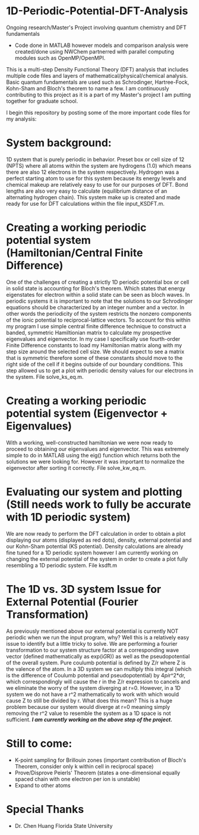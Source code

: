# 1D-Periodic-Potential-DFT-Analysis
Ongoing research/Master's Project involving quantum chemistry and DFT fundamentals

* Code done in MATLAB however models and comparison analysis were created/done using NWChem partnerred with parallel computing modules such as OpenMP/OpenMPI.


This is a multi-step Density Functional Theory (DFT) analysis that includes multiple code files and layers of mathematical/physical/chemical analysis. Basic quantum fundamentals are used such as Schrodinger, Hartree-Fock, Kohn-Sham and Bloch's theorem to name a few. I am continuously contributing to this project as it is a part of my Master's project I am putting together for graduate school.

I begin this repository by posting some of the more important code files for my analysis: 

# System background:
  1D system that is purely periodic in behavior. Preset box or cell size of 12 (NPTS) where all atoms within the system are hydrogens (1.0) which means there are also 12 electrons in the system respectively. Hydrogen was a perfect starting atom to use for this system because its energy levels and chemical makeup are relatively easy to use for our purposes of DFT. Bond lengths are also very easy to calculate (equilibrium distance of an alternating hydrogen chain). This system make up is created and made ready for use for DFT calculations within the file input_KSDFT.m.
  
# Creating a working periodic potential system (Hamiltonian/Central Finite Difference)
  One of the challenges of creating a strictly 1D periodic potential box or cell in solid state is accounting for Bloch's theorem. Which states that energy eigenstates for electron within a solid state can be seen as bloch waves. In periodic systems it is important to note that the solutions to our Schrodinger equations should be characterized by an integer number and a vector. In other words the periodicity of the system restricts the nonzero components of the ionic potential to reciprocal-lattice vectors. To account for this within my program I use simple central finite difference technique to construct a banded, symmetric Hamiltionian matrix to calculate my prospective eigenvalues and eigenvector. In my case I specifically use fourth-order Finite Difference constants to load my Hamiltonian matrix along with my step size around the selected cell size. We should expect to see a matrix that is symmetric therefore some of these constants should move to the right side of the cell if it begins outside of our boundary conditions. This step allowed us to get a plot with periodic density values for our electrons in the system. File solve_ks_eq.m.
  
# Creating a working periodic potential system (Eigenvector + Eigenvalues)
  With a working, well-constructed hamiltonian we were now ready to proceed to obtaining our eigenvalues and eigenvector. This was extremely simple to do in MATLAB using the eig() function which returns both the solutions we were looking for. However it was important to normalize the eigenvector after sorting it correctly. File solve_kw_eq.m. 
  
# Evaluating our system and plotting (Still needs work to fully be accurate with 1D periodic system)
  We are now ready to perform the DFT calculation in order to obtain a plot displaying our atoms (displayed as red dots), density, external potential and our Kohn-Sham potential (KS potential). Density calculations are already fine tuned for a 1D periodic system however I am currently working on changing the external potential of the system in order to create a plot fully resembling a 1D periodic system. File ksdft.m
  
# The 1D vs. 3D system Issue for External Potential (Fourier Transformation)
  As previously mentioned above our external potential is currently NOT periodic when we run the input program, why? Well this is a relatively easy issue to identify but a little tricky to solve. We are performing a fourier transformation to our system structure factor at a corresponding wave vector (defined mathematically as exp(i*G*R)) as well as the pseudopotential of the overall system. Pure coulumb potential is defined by Z/r where Z is the valence of the atom. In a 3D system we can multiply this integral (which is the difference of Coulumb potential and pseudopotential) by 4*pi*r^2*dr, which correspondingly will cause the r in the Z/r expression to cancels and we eliminate the worry of the system diverging at r=0. However, in a 1D system we do not have a r^2 mathematically to work with which would cause Z to still be divided by r. What does this mean? This is a huge problem because our system would diverge at r=0 meaning simply removing the r^2 value to resemble the system as a 1D space is not sufficient. 
***I am currently working on the above step of the project.***
  
# Still to come:

  * K-point sampling for Brillouin zones (important contribution of Bloch's Theorem, consider only k within cell in reciprocal space)
  * Prove/Disprove Peierls' Theorem (states a one-dimensional equally spaced chain with one electron per ion is unstable)
  * Expand to other atoms
  
# Special Thanks 
  * Dr. Chen Huang Florida State University
  
  
  
  
